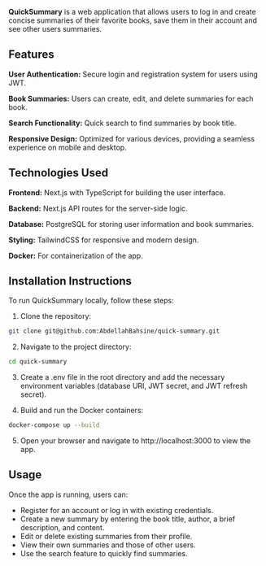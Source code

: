 **QuickSummary** is a web application that allows users to log in and create concise summaries of their favorite books, save them in their account and see other users summaries.

## Features

**User Authentication:** Secure login and registration system for users using JWT.

**Book Summaries:** Users can create, edit, and delete summaries for each book.

**Search Functionality:** Quick search to find summaries by book title.

**Responsive Design:** Optimized for various devices, providing a seamless experience on mobile and desktop.

## Technologies Used

**Frontend:** Next.js with TypeScript for building the user interface.

**Backend:** Next.js API routes for the server-side logic.

**Database:** PostgreSQL for storing user information and book summaries.

**Styling:** TailwindCSS for responsive and modern design.

**Docker:** For containerization of the app.

## Installation Instructions
To run QuickSummary locally, follow these steps:

1. Clone the repository:
```bash
git clone git@github.com:AbdellahBahsine/quick-summary.git
```

2. Navigate to the project directory:
```bash
cd quick-summary
```
3. Create a .env file in the root directory and add the necessary environment variables (database URI, JWT secret, and JWT refresh secret).

4. Build and run the Docker containers:
```bash
docker-compose up --build
```

5. Open your browser and navigate to http://localhost:3000 to view the app.

## Usage

Once the app is running, users can:

- Register for an account or log in with existing credentials.
- Create a new summary by entering the book title, author, a brief description, and content.
- Edit or delete existing summaries from their profile.
- View their own summaries and those of other users.
- Use the search feature to quickly find summaries.
